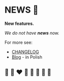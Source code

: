 # NEWS 📰

**New features.**

*We do not have **news** now.*

For more see:
* [CHANGELOG](../developers/CHANGELOG.md)
* [Blog](https://writeonly.github.io/projects/helct) - in Polish

## 🦄 🌈 ❤️ 💛 💚 💙 🤍 🖤
